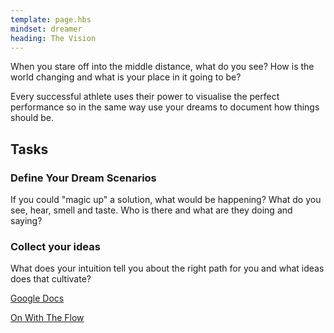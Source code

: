 ```yaml
---
template: page.hbs
mindset: dreamer
heading: The Vision
---
```


When you stare off into the middle distance, what do you see? How is the world changing and what is your place in it going to be?

Every successful athlete uses their power to visualise the perfect performance so in the same way use your dreams to document how things should be. 


## Tasks

### Define Your Dream Scenarios

If you could "magic up" a solution, what would be happening? What do you see, hear, smell and taste. Who is there and what are they doing and saying?

### Collect your ideas

What does your intuition tell you about the right path for you and what ideas does that cultivate?

<p class='u-textCenter u-paddingTl'>
  <a class='u-linkBorderBottom' target='_blank' href='https://drive.google.com/#folders/0BzCKEVhwdQRsMG9tZjZ0cHBoZzA'>Google Docs</a>
</p>


<p class='u-textCenter u-paddingTl'>
  <a class='u-linkBorderBottom'  href='/#the-value'>On With The Flow</a>
</p>
